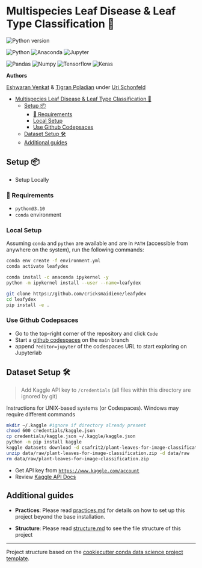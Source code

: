 # Multispecies Leaf Disease & Leaf Type Classification 🍃

![Python version](https://img.shields.io/badge/python-v3.10-green)

![Python](https://img.shields.io/badge/Python-3776AB.svg?style=for-the-badge&logo=Python&logoColor=white)
![Anaconda](https://img.shields.io/badge/Anaconda-44A833.svg?style=for-the-badge&logo=Anaconda&logoColor=white)
![Jupyter](https://img.shields.io/badge/Jupyter-F37626.svg?style=for-the-badge&logo=Jupyter&logoColor=white)

![Pandas](https://img.shields.io/badge/pandas-%23150458.svg?style=for-the-badge&logo=pandas&logoColor=white)
![Numpy](https://img.shields.io/badge/NumPy-013243.svg?style=for-the-badge&logo=NumPy&logoColor=white)
![Tensorflow](https://img.shields.io/badge/TensorFlow-FF6F00.svg?style=for-the-badge&logo=TensorFlow&logoColor=white)
![Keras](https://img.shields.io/badge/Keras-D00000.svg?style=for-the-badge&logo=Keras&logoColor=white)

**Authors**

[Eshwaran Venkat](mailto:eshwaran@ischool.berkeley.edu) & [Tigran Poladian](mailto:tpoladian@ischool.berkeley.edu) under [Uri Schonfeld](mailto:shuri@ischool.berkeley.edu)

- [Multispecies Leaf Disease \& Leaf Type Classification 🍃](#multispecies-leaf-disease--leaf-type-classification-)
  - [Setup 📦](#setup-)
    - [:notebook: Requirements](#notebook-requirements)
    - [Local Setup](#local-setup)
    - [Use Github Codepsaces](#use-github-codepsaces)
  - [Dataset Setup 🛠](#dataset-setup-)
  - [Additional guides](#additional-guides)

## Setup 📦

- Setup Locally

### :notebook: Requirements

- `python@3.10`
- `conda` environment

### Local Setup

Assuming `conda` and `python` are available and are in `PATH` (accessible from anywhere on the system), run the following commands:

```bash
conda env create -f environment.yml
conda activate leafydex

conda install -c anaconda ipykernel -y
python -m ipykernel install --user --name=leafydex

git clone https://github.com/cricksmaidiene/leafydex
cd leafydex
pip install -e .
```

### Use Github Codepsaces

- Go to the top-right corner of the repository and click `Code`
- Start a [github codespaces](https://docs.github.com/en/codespaces) on the `main` branch
- append `?editor=jupyter` of the codespaces URL to start exploring on Jupyterlab

## Dataset Setup 🛠

> Add Kaggle API key to `/credentials` (all files within this directory are ignored by git)

Instructions for UNIX-based systems (or Codespaces). Windows may require different commands

```bash
mkdir ~/.kaggle #ignore if directory already present
chmod 600 credentials/kaggle.json
cp credentials/kaggle.json ~/.kaggle/kaggle.json
python -m pip install kaggle
kaggle datasets download -d csafrit2/plant-leaves-for-image-classification -p ./data/raw
unzip data/raw/plant-leaves-for-image-classification.zip -d data/raw
rm data/raw/plant-leaves-for-image-classification.zip
```

- Get API key from [`https://www.kaggle.com/account`](https://www.kaggle.com/account)
- Review [Kaggle API Docs](https://www.kaggle.com/docs/api)

## Additional guides

- **Practices**: Please read [practices.md](practices.md) for details on how to set up this project beyond the base installation.

- **Structure**: Please read [structure.md](structure.md) to see the file structure of this project

---
Project structure based on the [cookiecutter conda data science project template](https://github.com/jvelezmagic/cookiecutter-conda-data-science).
